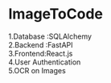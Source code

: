 # ImageToCode 
1.Database :SQLAlchemy </br>
2.Backend :FastAPI </br>
3.Frontend:React.js </br>
4.User Authentication </br>
5.OCR on Images 

